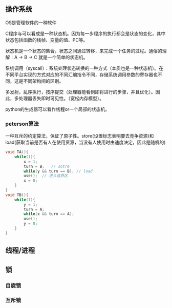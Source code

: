 ## 操作系统 

OS是管理软件的一种软件

C程序与可以看成是一种状态机。因为每一步程序的执行都会是状态的变化，其中状态包括函数的栈帧、变量的值、PC等。

状态机是一个状态的集合，状态之间通过转移，来完成一个任务的过程。通俗的理解：A -> B -> C 就是一个简单的状态机。

系统调用（syscall）：系统处理状态转换的一种方式（本质也是一种状态机）。在不同平台实现的方式对应的不同汇编指令不同，存储系统调用参数的寄存器也不同，这是不同架构间的区别。

多发射，乱序执行，按序提交（处理器能看到即将进行的步骤，并且优化）。因此，多处理器丢失即时可见性。（宽松内存模型）。 

python的生成器可以看作线程or一个局部的状态机。

### peterson算法

一种互斥的约定算法，保证了原子性。store(设置标志表明要去竞争资源)和load(获取当前是否有人在使用资源，当没有人使用时由速度决定，因此是随机的)

```C
void TA(){
    while(1){
        x = 1;
        turn = B;   // sotre
        while(y && turn == B); // load
        use();  // 进入临界区
        x = 0;
    }
}
void TB(){
    while(1){
        y = 1;
        turn = A;
        while(x && turn == A);
        use();
        y = 0;
    }
}
```

## 线程/进程

## 锁
### 自旋锁



### 互斥锁